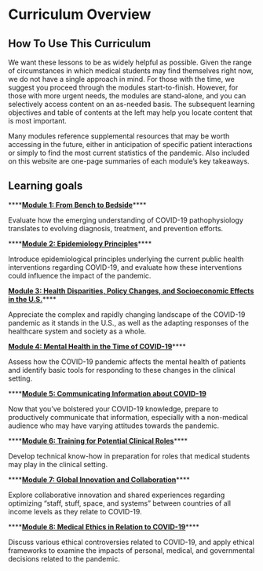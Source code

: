 # Curriculum Overview

## How To Use This Curriculum

We want these lessons to be as widely helpful as possible.  Given the range of circumstances in which medical students may find themselves right now, we do not have a single approach in mind.  For those with the time, we suggest you proceed through the modules start-to-finish. However, for those with more urgent needs, the modules are stand-alone, and you can selectively access content on an as-needed basis.  The subsequent learning objectives and table of contents at the left may help you locate content that is most important. 

Many modules reference supplemental resources that may be worth accessing in the future, either in anticipation of specific patient interactions or simply to find the most current statistics of the pandemic.  Also included on this website are one-page summaries of each module’s key takeaways.

## Learning goals

\*\*\*\*[**Module 1: From Bench to Bedside**](../module-1-from-bench-to-bedside/)\*\*\*\*

Evaluate how the emerging understanding of COVID-19 pathophysiology translates to evolving diagnosis, treatment, and prevention efforts.

\*\*\*\*[**Module 2: Epidemiology Principles**](https://curriculum.covidstudentresponse.org/module-2-epidemiology-principles)\*\*\*\*

Introduce epidemiological principles underlying the current public health interventions regarding COVID-19, and evaluate how these interventions could influence the impact of the pandemic.

[**Module 3: Health Disparities, Policy Changes, and Socioeconomic Effects in the U.S.**](https://curriculum.covidstudentresponse.org/module-3-current-situation-and-healthcare-response)\*\*\*\*

Appreciate the complex and rapidly changing landscape of the COVID-19 pandemic as it stands in the U.S., as well as the adapting responses of the healthcare system and society as a whole.

[**Module 4: Mental Health in the Time of COVID-19**](https://curriculum.covidstudentresponse.org/module-4-mental-health-in-the-time-of-covid-19)\*\*\*\*

Assess how the COVID-19 pandemic affects the mental health of patients and identify basic tools for responding to these changes in the clinical setting.

\*\*\*\*[**Module 5: Communicating Information about COVID-19**](https://futuremdvscovid.gitbook.io/covid19-curriculum/module-4-communicating-information-about-covid-19)

Now that you’ve bolstered your COVID-19 knowledge, prepare to productively communicate that information, especially with a non-medical audience who may have varying attitudes towards the pandemic.

\*\*\*\*[**Module 6: Training for Potential Clinical Roles**](https://curriculum.covidstudentresponse.org/module-5-training-for-medical-student-specific-roles)\*\*\*\*

Develop technical know-how in preparation for roles that medical students may play in the clinical setting.

\*\*\*\*[**Module 7: Global Innovation and Collaboration**](https://curriculum.covidstudentresponse.org/module-7-global-innovation-and-collaboration-in-response-to-the-pandemic)\*\*\*\*

Explore collaborative innovation and shared experiences regarding optimizing “staff, stuff, space, and systems” between countries of all income levels as they relate to COVID-19.

\*\*\*\*[**Module 8: Medical Ethics in Relation to COVID-19**](https://curriculum.covidstudentresponse.org/module-6-medical-ethics-in-relation-to-covid-19)\*\*\*\*

Discuss various ethical controversies related to COVID-19, and apply ethical frameworks to examine the impacts of personal, medical, and governmental decisions related to the pandemic.

